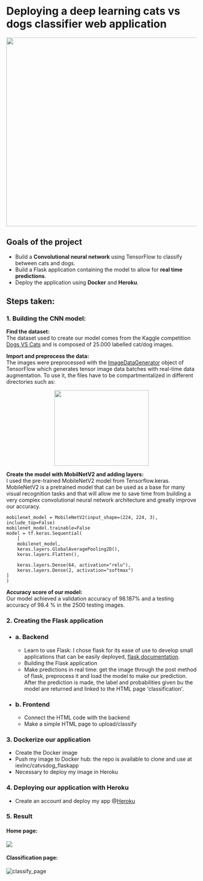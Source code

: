 # Deploying a deep learning cats vs dogs classifier web application

<center><img src="https://user-images.githubusercontent.com/63811972/182856003-a47fff6e-35fa-4311-b60d-c36e88cda163.gif" height="500" width="800"></center>

## Goals of the project

- Build a __Convolutional neural network__ using TensorFlow to classify between cats and dogs. 
- Build a Flask application containing the model to allow for __real time predictions__.
- Deploy the application using __Docker__ and __Heroku__.


## Steps taken:

### 1. Building the CNN model:

__Find the dataset:__ <br>
The dataset used to create our model comes from the Kaggle competition [Dogs VS Cats](https://www.kaggle.com/c/dogs-vs-cats/data) and is composed of 25.000 labelled cat/dog images.


__Import and preprocess the data:__ <br>
The images were preprocessed with the [ImageDataGenerator](https://www.tensorflow.org/api_docs/python/tf/keras/preprocessing/image/ImageDataGenerator) object of TensorFlow which generates tensor image data batches with real-time data augmentation. To use it, the files have to be compartmentalized in different directories such as:
  <center><img src="https://user-images.githubusercontent.com/63811972/182862131-e4ede621-1ea4-4350-b95e-467c93e635ba.png" height="200" width="250"></center>


__Create the model with MobilNetV2 and adding layers:__ <br>
I used the pre-trained MobileNetV2 model from Tensorflow.keras. MobileNetV2 is a pretrained model that can be used as a base for many visual recognition tasks and that will allow me to save time from building a very complex convolutional neural network architecture and greatly improve our accuracy.

```
mobilenet_model = MobileNetV2(input_shape=(224, 224, 3), include_top=False)
mobilenet_model.trainable=False
model = tf.keras.Sequential(
    [
    mobilenet_model,
    keras.layers.GlobalAveragePooling2D(),
    keras.layers.Flatten(),

    keras.layers.Dense(64, activation="relu"),
    keras.layers.Dense(2, activation="softmax")
]
)
```

__Accuracy score of our model:__ <br>
Our model achieved a validation accuracy of 98.187% and a testing accuracy of 98.4 % in the 2500 testing images.


### 2. Creating the Flask application 

- ### a. Backend

  - Learn to use Flask: I chose flask for its ease of use to develop small applications that can be easily deployed, [flask documentation](https://flask.palletsprojects.com/en/2.2.x/).
  - Building the Flask application
  - Make predictions in real time:  get the image through the post method of flask, preprocess it and load the model to make our prediction. After the prediction is made, the label and probabilities given bu the model are returned and linked to the HTML page 'classification'.

- ### b. Frontend

  - Connect the HTML code with the backend
  - Make a simple HTML page to upload/classify

### 3. Dockerize our application

- Create the Docker image
- Push my image to Docker hub: the repo is available to clone and use at iexlnc/catvsdog_flaskapp
- Necessary to deploy my image in Heroku

### 4. Deploying our application with Heroku

- Create an account and deploy my app @[Heroku](https://www.heroku.com/platform)


### 5. Result

#### Home page:
<img src="https://user-images.githubusercontent.com/63811972/182874380-ce77e809-1121-4300-9d0a-ba383065a5a0.png">

#### Classification page:
![classify_page](https://user-images.githubusercontent.com/63811972/182874592-e79ff919-b2c3-4cf3-9e0d-375c5338b4e5.png)





